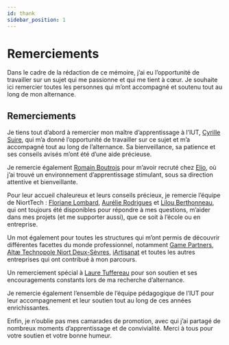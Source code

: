 ```yaml
---
id: thank
sidebar_position: 1
---
```


# Remerciements

Dans le cadre de la rédaction de ce mémoire, j’ai eu l’opportunité de travailler sur un sujet qui me passionne et qui me tient à cœur. Je souhaite ici remercier toutes les personnes qui m’ont accompagné et soutenu tout au long de mon alternance.

## Remerciements

Je tiens tout d’abord à remercier mon maître d’apprentissage à l’IUT, [Cyrille Suire](https://www.linkedin.com/in/cyrille-suire-116877226/), qui m’a donné l’opportunité de travailler sur ce sujet et m’a accompagné tout au long de l’alternance. Sa bienveillance, sa patience et ses conseils avisés m’ont été d’une aide précieuse.

Je remercie également [Romain Boutrois](https://www.linkedin.com/in/romain-boutrois/) pour m’avoir recruté chez [Elio](https://www.linkedin.com/company/eliobot/), où j’ai trouvé un environnement d’apprentissage stimulant, sous sa direction attentive et bienveillante.

Pour leur accueil chaleureux et leurs conseils précieux, je remercie l’équipe de NiortTech : [Floriane Lombard](https://www.linkedin.com/in/floriane-lombard/), [Aurélie Rodrigues](https://www.linkedin.com/in/aurelie-rodrigues/) et [Lilou Berthonneau](https://www.linkedin.com/in/lilou-berthonneau-8604741bb/), qui ont toujours été disponibles pour répondre à mes questions, m’aider dans mes projets (et me supporter aussi), que ce soit à l’école ou en entreprise.

Un mot également pour toutes les structures qui m’ont permis de découvrir différentes facettes du monde professionnel, notamment [Game Partners](https://www.linkedin.com/company/gamepartners/), [Altæ Technopole Niort Deux-Sèvres](https://www.linkedin.com/company/altae-technopole/), [iArtisanat](https://www.linkedin.com/company/iartisanat/) et toutes les autres entreprises qui ont contribué à mon parcours.

Un remerciement spécial à [Laure Tuffereau](https://www.linkedin.com/in/lauretuffereau/) pour son soutien et ses encouragements constants lors de ma recherche d’alternance.

Je remercie également l’ensemble de l’équipe pédagogique de l’IUT pour leur accompagnement et leur soutien tout au long de ces années enrichissantes.

Enfin, je n’oublie pas mes camarades de promotion, avec qui j’ai partagé de nombreux moments d’apprentissage et de convivialité. Merci à tous pour votre soutien et votre bonne humeur.










